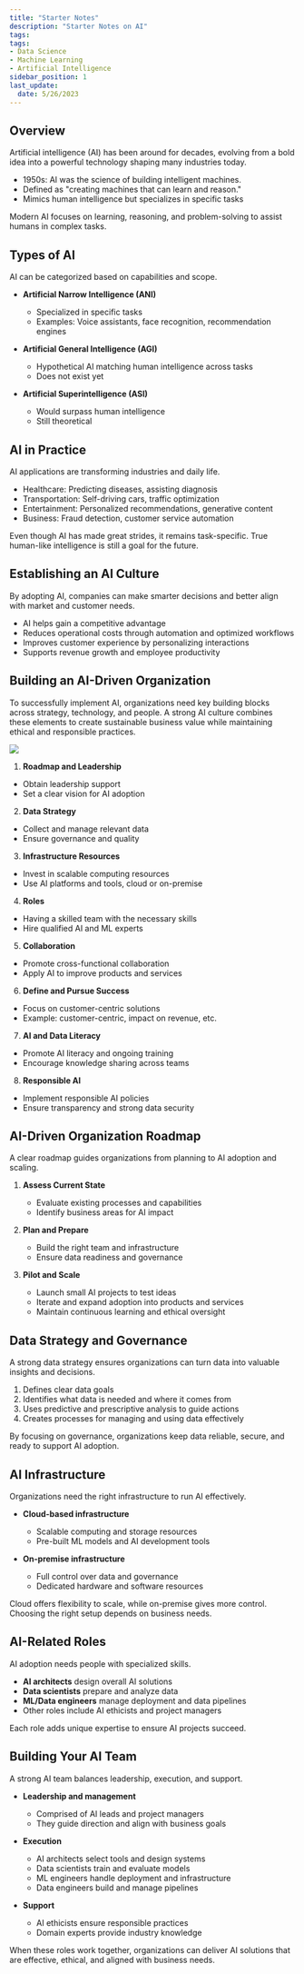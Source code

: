 ```yaml
---
title: "Starter Notes"
description: "Starter Notes on AI"
tags: 
tags: 
- Data Science
- Machine Learning
- Artificial Intelligence
sidebar_position: 1
last_update:
  date: 5/26/2023
---
```


## Overview

Artificial intelligence (AI) has been around for decades, evolving from a bold idea into a powerful technology shaping many industries today.

- 1950s: AI was the science of building intelligent machines.
- Defined as "creating machines that can learn and reason."
- Mimics human intelligence but specializes in specific tasks

Modern AI focuses on learning, reasoning, and problem-solving to assist humans in complex tasks.


## Types of AI

AI can be categorized based on capabilities and scope.

- **Artificial Narrow Intelligence (ANI)**

  - Specialized in specific tasks
  - Examples: Voice assistants, face recognition, recommendation engines

- **Artificial General Intelligence (AGI)**

  - Hypothetical AI matching human intelligence across tasks
  - Does not exist yet

- **Artificial Superintelligence (ASI)**

  - Would surpass human intelligence
  - Still theoretical


## AI in Practice

AI applications are transforming industries and daily life.

- Healthcare: Predicting diseases, assisting diagnosis
- Transportation: Self-driving cars, traffic optimization
- Entertainment: Personalized recommendations, generative content
- Business: Fraud detection, customer service automation

Even though AI has made great strides, it remains task-specific. True human-like intelligence is still a goal for the future.

## Establishing an AI Culture

By adopting AI, companies can make smarter decisions and better align with market and customer needs.

- AI helps gain a competitive advantage
- Reduces operational costs through automation and optimized workflows
- Improves customer experience by personalizing interactions
- Supports revenue growth and employee productivity

## Building an AI-Driven Organization

To successfully implement AI, organizations need key building blocks across strategy, technology, and people. A strong AI culture combines these elements to create sustainable business value while maintaining ethical and responsible practices.

<div class='img-center'>

![](/img/docs/09292025-AI--DRIVEN-ORG.png)

</div>


1. **Roadmap and Leadership**

  - Obtain leadership support
  - Set a clear vision for AI adoption

2. **Data Strategy**

  - Collect and manage relevant data
  - Ensure governance and quality

3. **Infrastructure Resources**

  - Invest in scalable computing resources
  - Use AI platforms and tools, cloud or on-premise

4. **Roles**

  - Having a skilled team with the necessary skills
  - Hire qualified AI and ML experts

5. **Collaboration**

  - Promote cross-functional collaboration
  - Apply AI to improve products and services

6. **Define and Pursue Success**

  - Focus on customer-centric solutions
  - Example: customer-centric, impact on revenue, etc.

7. **AI and Data Literacy**

  - Promote AI literacy and ongoing training
  - Encourage knowledge sharing across teams

8. **Responsible AI**

  - Implement responsible AI policies
  - Ensure transparency and strong data security


## AI-Driven Organization Roadmap

A clear roadmap guides organizations from planning to AI adoption and scaling.

1. **Assess Current State**

    - Evaluate existing processes and capabilities
    - Identify business areas for AI impact
  
2. **Plan and Prepare**

    - Build the right team and infrastructure
    - Ensure data readiness and governance
    
3. **Pilot and Scale**

    - Launch small AI projects to test ideas
    - Iterate and expand adoption into products and services
    - Maintain continuous learning and ethical oversight

## Data Strategy and Governance

A strong data strategy ensures organizations can turn data into valuable insights and decisions.

1. Defines clear data goals
2. Identifies what data is needed and where it comes from
3. Uses predictive and prescriptive analysis to guide actions
4. Creates processes for managing and using data effectively

By focusing on governance, organizations keep data reliable, secure, and ready to support AI adoption.

## AI Infrastructure

Organizations need the right infrastructure to run AI effectively.

- **Cloud-based infrastructure**

  - Scalable computing and storage resources
  - Pre-built ML models and AI development tools

- **On-premise infrastructure**

  - Full control over data and governance
  - Dedicated hardware and software resources

Cloud offers flexibility to scale, while on-premise gives more control. Choosing the right setup depends on business needs.

## AI-Related Roles

AI adoption needs people with specialized skills.

- **AI architects** design overall AI solutions
- **Data scientists** prepare and analyze data
- **ML/Data engineers** manage deployment and data pipelines
- Other roles include AI ethicists and project managers

Each role adds unique expertise to ensure AI projects succeed.

## Building Your AI Team

A strong AI team balances leadership, execution, and support.

- **Leadership and management**

  - Comprised of AI leads and project managers 
  - They guide direction and align with business goals

- **Execution**

  - AI architects select tools and design systems
  - Data scientists train and evaluate models
  - ML engineers handle deployment and infrastructure
  - Data engineers build and manage pipelines

- **Support**

  - AI ethicists ensure responsible practices
  - Domain experts provide industry knowledge

When these roles work together, organizations can deliver AI solutions that are effective, ethical, and aligned with business needs.
